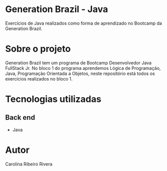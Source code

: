 # Generation Brazil - Java
Exercícios de Java realizados como forma de aprendizado no Bootcamp da Generation Brazil.

# Sobre o projeto

Generation Brazil tem um programa de Bootcamp Desenvolvedor Java FullStack Jr. No bloco 1 do programa aprendemos Lógica de Programação, Java, Programação Orientada a Objetos, neste repositório está todos os exercícios realizados no bloco 1.  


# Tecnologias utilizadas
## Back end
- Java

# Autor

Carolina Ribeiro Rivera
